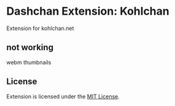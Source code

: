# Dashchan Extension: Kohlchan

Extension for kohlchan.net

## not working
webm thumbnails

## License

Extension is licensed under the [MIT License](LICENSE).
